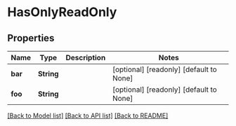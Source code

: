 # HasOnlyReadOnly

## Properties
Name | Type | Description | Notes
------------ | ------------- | ------------- | -------------
**bar** | **String** |  | [optional] [readonly] [default to None]
**foo** | **String** |  | [optional] [readonly] [default to None]

[[Back to Model list]](../README.md#documentation-for-models) [[Back to API list]](../README.md#documentation-for-api-endpoints) [[Back to README]](../README.md)


